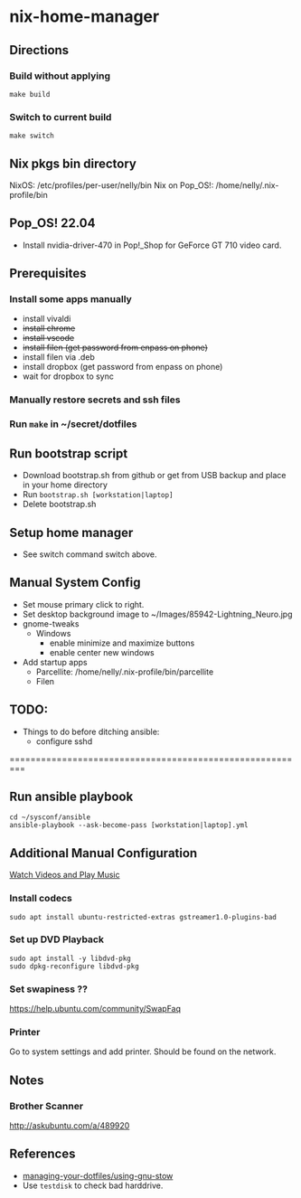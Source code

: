 # nix-home-manager

## Directions

### Build without applying
```shell
make build
```

### Switch to current build
```shell
make switch
```

## Nix pkgs bin directory
NixOS: /etc/profiles/per-user/nelly/bin
Nix on Pop_OS!: /home/nelly/.nix-profile/bin

## Pop_OS! 22.04

* Install nvidia-driver-470 in Pop!_Shop for GeForce GT 710 video card.

## Prerequisites

### Install some apps manually
* install vivaldi
* ~~install chrome~~
* ~~install vscode~~
* ~~install filen (get password from enpass on phone)~~
* install filen via .deb
* install dropbox (get password from enpass on phone)
* wait for dropbox to sync

### Manually restore secrets and ssh files

### Run `make` in ~/secret/dotfiles

## Run bootstrap script
* Download bootstrap.sh from github or get from USB backup and place in your home directory
* Run `bootstrap.sh [workstation|laptop]`
* Delete bootstrap.sh

## Setup home manager
* See switch command switch above.

## Manual System Config
* Set mouse primary click to right.
* Set desktop background image to ~/Images/85942-Lightning_Neuro.jpg
* gnome-tweaks
  * Windows
    * enable minimize and maximize buttons
    * enable center new windows
* Add startup apps
  * Parcellite: /home/nelly/.nix-profile/bin/parcellite
  * Filen

## TODO:
* Things to do before ditching ansible:
  * configure sshd

=========================================================

## Run ansible playbook

```shell
cd ~/sysconf/ansible
ansible-playbook --ask-become-pass [workstation|laptop].yml
```

## Additional Manual Configuration

[Watch Videos and Play Music](https://support.system76.com/articles/codecs/)

### Install codecs
```shell
sudo apt install ubuntu-restricted-extras gstreamer1.0-plugins-bad
```
### Set up DVD Playback
```shell
sudo apt install -y libdvd-pkg
sudo dpkg-reconfigure libdvd-pkg
```

### Set swapiness ??
https://help.ubuntu.com/community/SwapFaq

### Printer
Go to system settings and add printer. Should be found on the network.

## Notes

### Brother Scanner

http://askubuntu.com/a/489920

## References

* [managing-your-dotfiles/using-gnu-stow](https://systemcrafters.net/managing-your-dotfiles/using-gnu-stow/)
* Use `testdisk` to check bad harddrive.
